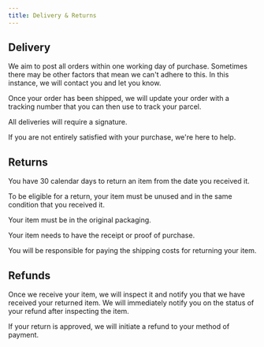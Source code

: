 ```yaml
---
title: Delivery & Returns
---
```

## Delivery

We aim to post all orders within one working day of purchase. Sometimes there may be other factors that mean we can't adhere to this. In this instance, we will contact you and let you know.

Once your order has been shipped, we will update your order with a tracking number that you can then use to track your parcel.

All deliveries will require a signature.

If you are not entirely satisfied with your purchase, we're here to help.

## Returns

You have 30 calendar days to return an item from the date you received it.

To be eligible for a return, your item must be unused and in the same condition that you received it.

Your item must be in the original packaging.

Your item needs to have the receipt or proof of purchase.

You will be responsible for paying the shipping costs for returning your item.

## Refunds

Once we receive your item, we will inspect it and notify you that we have received your returned item. We will immediately notify you on the status of your refund after inspecting the item.

If your return is approved, we will initiate a refund to your method of payment.
